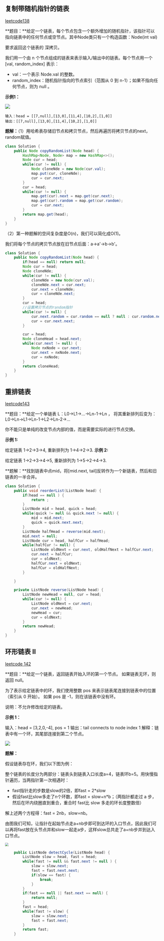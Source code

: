 ## 复制带随机指针的链表

[leetcode138](https://leetcode-cn.com/problems/copy-list-with-random-pointer/)

**题目：**给定一个链表，每个节点包含一个额外增加的随机指针，该指针可以指向链表中的任何节点或空节点。其中Node类只有一个构造函数：Node(int val)

要求返回这个链表的 深拷贝。 

我们用一个由 n 个节点组成的链表来表示输入/输出中的链表。每个节点用一个 [val, random_index] 表示：

- val：一个表示 Node.val 的整数。
- random_index：随机指针指向的节点索引（范围从 0 到 n-1）；如果不指向任何节点，则为  null 。

**示例1：**

![](https://user-gold-cdn.xitu.io/2020/7/16/173558f2432b6f20?w=639&h=129&f=png&s=22834)

```
输入：head = [[7,null],[13,0],[11,4],[10,2],[1,0]]
输出：[[7,null],[13,0],[11,4],[10,2],[1,0]]
```



**题解：**（1）用哈希表存储旧节点和拷贝节点，然后再遍历将拷贝节点的next，random赋值。

```java
class Solution {
    public Node copyRandomList(Node head) {
        HashMap<Node, Node> map = new HashMap<>(); 
        Node cur = head;
        while(cur != null) {
            Node cloneNde = new Node(cur.val);
            map.put(cur, cloneNde);
            cur = cur.next;
        }
        cur = head;
        while(cur != null) {
            map.get(cur).next = map.get(cur.next);
            map.get(cur).random = map.get(cur.random);
            cur = cur.next;
        }
        return map.get(head);
    }
}
```

（2）第一种题解的空间复杂度是O(n)，我们可以简化成O(1)。

我们将每个节点的拷贝节点放在旧节点后面：a->a'->b->b'。

```java
class Solution {
    public Node copyRandomList(Node head) {
        if(head == null) return null;
        Node cur = head;
        Node cloneNde;
        while(cur != null) {
            cloneNde = new Node(cur.val);
            cloneNde.next = cur.next;
            cur.next = cloneNde;
            cur = cloneNde.next;
        }   
        cur = head;
        //设置拷贝节点的random指针
        while(cur != null) {
            cur.next.random = cur.random == null ? null : cur.random.next;
            cur = cur.next.next;
        }

        cur = head;
        Node cloneHead = head.next;
        while(cur.next != null) {
            Node nxNode = cur.next;
            cur.next = nxNode.next;
            cur = nxNode;
        }
        return cloneHead;
    }
}
```



## 重排链表

[leetcode143](https://leetcode-cn.com/problems/reorder-list/)

**题目：**给定一个单链表 L：L0→L1→…→Ln-1→Ln ，
将其重新排列后变为： L0→Ln→L1→Ln-1→L2→Ln-2→…

你不能只是单纯的改变节点内部的值，而是需要实际的进行节点交换。

**示例 1:**

给定链表 1->2->3->4, 重新排列为 1->4->2->3.
**示例 2:**

给定链表 1->2->3->4->5, 重新排列为 1->5->2->4->3.



**题解：**找到链表中点mid，将[mid.next, tail]反转作为一个新链表，然后和旧链表的一半合并。

```java
class Solution {
    public void reorderList(ListNode head) {
        if(head == null ) {
            return ;
        }
        ListNode mid = head, quick = head;
        while(quick != null && quick.next != null) {
            mid = mid.next;
            quick = quick.next.next;
        }
        ListNode halfHead = reverse(mid.next);
        mid.next = null;
        ListNode cur = head, halfCur = halfHead;
        while(halfCur != null) {
            ListNode oldNext = cur.next, oldHalfNext = halfCur.next;
            cur.next = halfCur;
            cur = oldNext;
            halfCur.next = oldNext;
            halfCur = oldHalfNext;
        }

    }

    private ListNode reverse(ListNode head) {
        ListNode newHead = null, cur = head;
        while(cur != null) {
            ListNode oldNext = cur.next;
            cur.next = newHead;
            newHead = cur;
            cur = oldNext;
        }
        return newHead;
    }
}
```



## 环形链表 II

[leetcode 142](https://leetcode-cn.com/problems/linked-list-cycle-ii/)

**题目：**给定一个链表，返回链表开始入环的第一个节点。 如果链表无环，则返回 null。

为了表示给定链表中的环，我们使用整数 pos 来表示链表尾连接到链表中的位置（索引从 0 开始）。 如果 pos 是 -1，则在该链表中没有环。

说明：不允许修改给定的链表。

 

**示例 1：**

输入：head = [3,2,0,-4], pos = 1
输出：tail connects to node index 1
解释：链表中有一个环，其尾部连接到第二个节点。

![](https://p6-juejin.byteimg.com/tos-cn-i-k3u1fbpfcp/ce463fb1f2ff4c6cab783299f38f0ff9~tplv-k3u1fbpfcp-zoom-1.image)



**题解：**

假设链表存在环，我们以下图为例：

整个链表的长度分为两部分：链表头到链表入口长度a=4，链表环b=5。用快慢指针遍历，当两指针第一次相遇时：

- fast指针走的步数是slow的2倍，即fast = 2*slow
- 假设fast比slow多走了n个环数，即fast = slow+n*b；（两指针都走过 a 步，然后在环内绕圈直到重合，重合时 fast比 slow 多走的环长度整数倍）

解上述两个方程得：fast = 2nb，slow=nb。

由图我们可知，让指针在起始节点走a+nb步即可到达环的入口节点，因此我们可以再将fast放在头节点并和slow一起走a步，这样slow总共走了a+nb步并到达入口节点。

<img src="https://p1-juejin.byteimg.com/tos-cn-i-k3u1fbpfcp/736a39ac15414f309531e586c5bb12ad~tplv-k3u1fbpfcp-zoom-1.image" style="zoom:67%;" />



```java
    public ListNode detectCycle(ListNode head) {
        ListNode slow = head, fast = head;
        while(fast != null && fast.next != null ) {
            slow = slow.next;
            fast = fast.next.next;
            if(slow == fast) {
                break;
            }
        }
        if(fast == null || fast.next == null) {
            return null;
        }
        fast = head;
        while(fast != slow) {
            slow = slow.next;
            fast = fast.next;
        }
        return fast;
    }
```

